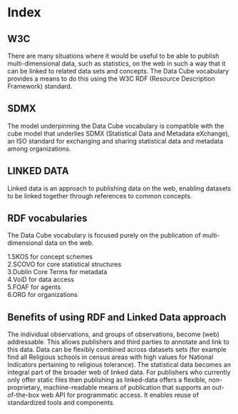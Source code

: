 # Index

## W3C

There are many situations where it would be useful to be able to publish multi-dimensional data, such as statistics, on the web in such a way that it can be linked to related data sets and concepts. The Data Cube vocabulary provides a means to do this using the W3C RDF (Resource Description Framework) standard.

## SDMX

The model underpinning the Data Cube vocabulary is compatible with the cube model that underlies SDMX (Statistical Data and Metadata eXchange), an ISO standard for exchanging and sharing statistical data and metadata among organizations.

## LINKED DATA

Linked data is an approach to publishing data on the web, enabling datasets to be linked together through references to common concepts.

## RDF vocabularies

The Data Cube vocabulary is focused purely on the publication of multi-dimensional data on the web.  

1.SKOS for concept schemes  
2.SCOVO for core statistical structures  
3.Dublin Core Terms for metadata  
4.VoiD for data access  
5.FOAF for agents  
6.ORG for organizations  

## Benefits of using RDF and Linked Data approach

The individual observations, and groups of observations, become (web) addressable. This allows publishers and third parties to annotate and link to this data. Data can be flexibly combined across datasets sets (for example find all Religious schools in census areas with high values for National Indicators pertaining to religious tolerance). The statistical data becomes an integral part of the broader web of linked data. For publishers who currently only offer static files then publishing as linked-data offers a flexible, non-proprietary, machine-readable means of publication that supports an out-of-the-box web API for programmatic access. It enables reuse of standardized tools and components.
